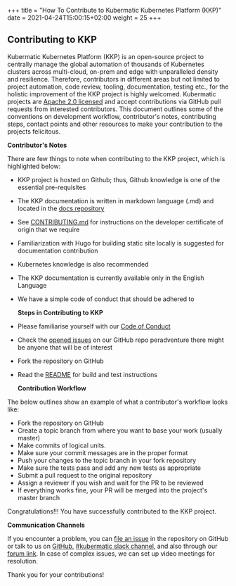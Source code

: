 +++
title = "How To Contribute to Kubermatic Kubernetes Platform (KKP)"
date = 2021-04-24T15:00:15+02:00
weight = 25
+++


## Contributing to KKP

Kubermatic Kubernetes Platform (KKP) is an open-source project to centrally manage the global automation of thousands of Kubernetes clusters across multi-cloud, on-prem and edge with unparalleled density and resilience. Therefore, contributors in different areas but not limited to project automation, code review, tooling, documentation, testing etc., for the holistic improvement of the KKP project is highly welcomed. Kubermatic projects are [Apache 2.0 licensed](https://github.com/kubermatic/kubermatic/blob/master/LICENSE) and accept contributions via GitHub pull requests from interested contributors. This document outlines some of the conventions on development workflow, contributor's notes, contributing steps, contact points and other resources to make your contribution to the projects felicitous.

**Contributor's Notes**

There are few things to note when contributing to the KKP project, which is highlighted below:



*   KKP project is hosted on Github; thus, Github knowledge is one of the essential pre-requisites 
*   The KKP documentation is written in markdown language (.md) and located in the [docs repository](https://github.com/kubermatic/docs/tree/master/content/kubermatic)
*   See [CONTRIBUTING.md](https://github.com/kubermatic/kubermatic/blob/master/CONTRIBUTING.md) for instructions on the developer certificate of origin that we require
*   Familiarization with Hugo for building static site locally is suggested for documentation contribution
*   Kubernetes knowledge is also recommended
*   The KKP documentation is currently available only in the English Language  
*   We have a simple code of conduct that should be adhered to

    **Steps in Contributing to KKP**

*   Please familiarise yourself with our [Code of Conduct](https://github.com/kubermatic/kubermatic/blob/master/CODE_OF_CONDUCT.md)
*   Check the [opened issues](https://github.com/kubermatic/kubermatic/issues) on our GitHub repo peradventure there might be anyone that will be of interest
*   Fork the repository on GitHub
*   Read the [README](https://github.com/kubermatic/kubermatic/blob/master/README.md) for build and test instructions

    **Contribution Workflow**


The below outlines show an example of what a contributor's workflow looks like:



*   Fork the repository on GitHub
*   Create a topic branch from where you want to base your work (usually master)
*   Make commits of logical units.
*   Make sure your commit messages are in the proper format
*   Push your changes to the topic branch in your fork repository
*   Make sure the tests pass and add any new tests as appropriate
*   Submit a pull request to the original repository
*   Assign a reviewer if you wish and wait for the PR to be reviewed 
*   If everything works fine, your PR will be merged into the project's master branch

Congratulations!!! You have successfully contributed to the KKP project. 

**Communication Channels**

If you encounter a problem, you can [file an issue](https://github.com/kubermatic/kubermatic/issues) in the repository on GitHub or talk to us on [GitHub](https://github.com/kubermatic/kubermatic/discussions), [#kubermatic slack channel](https://kubermatic.slack.com/messages/kubermatic), and also through our [forum link](https://forum.kubermatic.com/c/kubermatic/6). In case of complex issues, we can set up video meetings for resolution. 

Thank you for your contributions!







